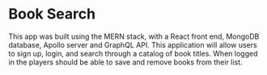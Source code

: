 # Book Search

This app was built using the MERN stack, with a React front end, MongoDB database, Apollo server and GraphQL API. This application will allow users to sign up, login, and search through a catalog of book titles. When logged in the players should be able to save and remove books from their list.
